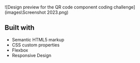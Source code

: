 ![Design preview for the QR code component coding challenge](images\Screenshot 2023.png)

## Built with

- Semantic HTML5 markup
- CSS custom properties
- Flexbox
- Responsive Design
